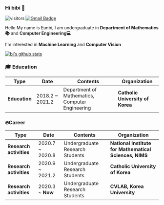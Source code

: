 ### Hi bibi 👋

![visitors](https://visitor-badge.glitch.me/badge?page_id=bluvory.visitor-badge)
 [![Gmail Badge](https://img.shields.io/badge/Gmail-d14836?style=flat-square&logo=Gmail&logoColor=white&link=mailto:rupihw@gmail.com)](mailto:rupihw@gmail.com)

Hello My name is Eunbi, I am undergraduate in **Department of Mathematics📚** and **Computer Engineering💻**

I'm interested in **Machine Learning** and **Computer Vision**

[![bi's github stats](https://github-readme-stats.vercel.app/api?username=bluvory&count_private=true&show_icons=true&theme=ayu-mirage)](https://github.com/anuraghazra/github-readme-stats)



### 🎓 Education
|**Type**|**Date**|**Contents**|**Organization**|
|--------|--------|------------|----------------|
|**Education**|2018.2 ~ 2021.2|Department of Mathematics, Computer Engineering|**Catholic University of Korea**|

### 🔥Career
|**Type**|**Date**|**Contents**|**Organization**|
|--------|--------|------------|----------------|
|**Research activities**|2020.7 ~ 2020.8|Undergraduate Research Students|**National Institute for Mathematical Sciences, NIMS**|
|**Research activities**|2020.9 ~ 2021.2|Undergraduate Research Students|**Catholic University of Korea**|
|**Research activities**|2020.3 ~ **Now**|Undergraduate Research Students|**CVLAB, Korea University**|




<!--
**bluvory/bluvory** is a ✨ _special_ ✨ repository because its `README.md` (this file) appears on your GitHub profile.

<div align=center>
	
